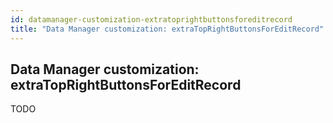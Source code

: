 ```yaml
---
id: datamanager-customization-extratoprightbuttonsforeditrecord
title: "Data Manager customization: extraTopRightButtonsForEditRecord"
---
```


## Data Manager customization: extraTopRightButtonsForEditRecord

TODO


